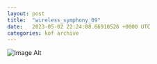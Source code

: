 ```yaml
---
layout:	post
title:	"wireless_symphony_09"
date:	2023-05-02 22:24:08.66910526 +0000 UTC
categories:	kof archive
---
```


![Image Alt](https://k0f.github.io/assets/wireless_symphony_09.png)